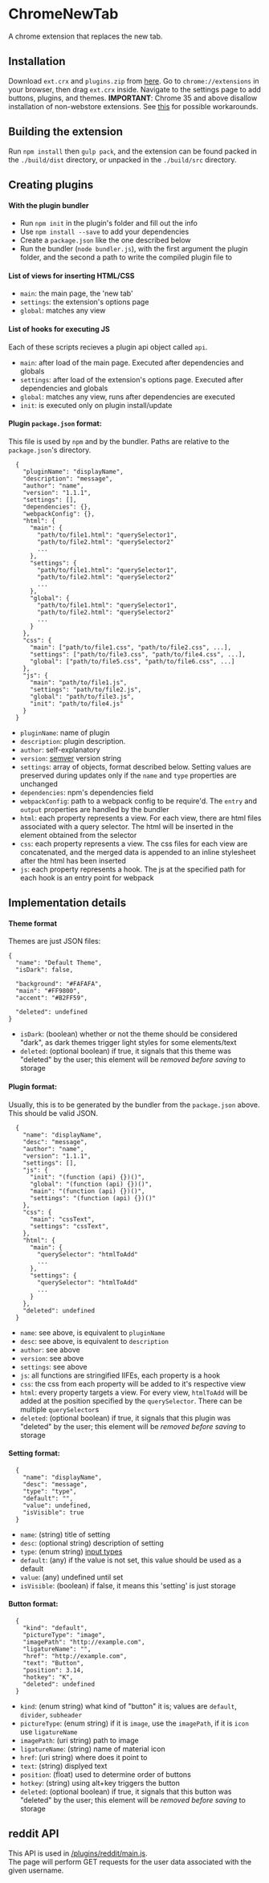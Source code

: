 # ChromeNewTab

A chrome extension that replaces the new tab.

## Installation

Download `ext.crx` and `plugins.zip` from [here](https://github.com/slak44/ChromeNewTab/releases/latest).
Go to `chrome://extensions` in your browser, then drag `ext.crx` inside.
Navigate to the settings page to add buttons, plugins, and themes.
**IMPORTANT**: Chrome 35 and above disallow installation of non-webstore extensions. See [this](https://superuser.com/a/768154/442735) for possible workarounds.

## Building the extension

Run `npm install` then `gulp pack`, and the extension can be found packed in the `./build/dist` directory, or unpacked in the `./build/src` directory.

## Creating plugins

#### With the plugin bundler
- Run `npm init` in the plugin's folder and fill out the info
- Use `npm install --save` to add your dependencies
- Create a `package.json` like the one described below
- Run the bundler (`node bundler.js`), with the first argument the plugin folder, and the second a path to write the compiled plugin file to

#### List of views for inserting HTML/CSS
- `main`: the main page, the 'new tab'
- `settings`: the extension's options page
- `global`: matches any view

#### List of hooks for executing JS
Each of these scripts recieves a plugin api object called `api`.
- `main`: after load of the main page. Executed after dependencies and globals
- `settings`: after load of the extension's options page. Executed after dependencies and globals
- `global`: matches any view, runs after dependencies are executed
- `init`: is executed only on plugin install/update

#### Plugin `package.json` format:  
This file is used by `npm` and by the bundler. Paths are relative to the `package.json`'s directory.
```
  {
    "pluginName": "displayName",
    "description": "message",
    "author": "name",
    "version": "1.1.1",
    "settings": [],
    "dependencies": {},
    "webpackConfig": {},
    "html": {
      "main": {
        "path/to/file1.html": "querySelector1",
        "path/to/file2.html": "querySelector2"
        ...
      },
      "settings": {
        "path/to/file1.html": "querySelector1",
        "path/to/file2.html": "querySelector2"
        ...
      },
      "global": {
        "path/to/file1.html": "querySelector1",
        "path/to/file2.html": "querySelector2"
        ...
      }
    },
    "css": {
      "main": ["path/to/file1.css", "path/to/file2.css", ...],
      "settings": ["path/to/file3.css", "path/to/file4.css", ...],
      "global": ["path/to/file5.css", "path/to/file6.css", ...]
    },
    "js": {
      "main": "path/to/file1.js",
      "settings": "path/to/file2.js",
      "global": "path/to/file3.js",
      "init": "path/to/file4.js"
    }
  }
```
- `pluginName`: name of plugin
- `description`: plugin description.
- `author`: self-explanatory
- `version`: [semver](http://semver.org/) version string
- `settings`: array of objects, format described below. Setting values are preserved during updates only if the `name` and `type` properties are unchanged
- `dependencies`: npm's dependencies field
- `webpackConfig`: path to a webpack config to be require'd. The `entry` and `output` properties are handled by the bundler
- `html`: each property represents a view. For each view, there are html files associated with a query selector. The html will be inserted in the element obtained from the selector
- `css`: each property represents a view. The css files for each view are concatenated, and the merged data is appended to an inline stylesheet after the html has been inserted
- `js`: each property represents a hook. The js at the specified path for each hook is an entry point for webpack

## Implementation details

#### Theme format
Themes are just JSON files:
```
{
  "name": "Default Theme",
  "isDark": false,

  "background": "#FAFAFA",
  "main": "#FF9800",
  "accent": "#B2FF59",

  "deleted": undefined
}
```
- `isDark`: (boolean) whether or not the theme should be considered "dark", as dark themes trigger light styles for some elements/text
- `deleted`: (optional boolean) if true, it signals that this theme was "deleted" by the user; this element will be *removed before saving* to storage

#### Plugin format:
Usually, this is to be generated by the bundler from the `package.json` above. This should be valid JSON.
```
  {
    "name": "displayName",
    "desc": "message",
    "author": "name",
    "version": "1.1.1",
    "settings": [],
    "js": {
      "init": "(function (api) {})()",
      "global": "(function (api) {})()",
      "main": "(function (api) {})()",
      "settings": "(function (api) {})()"
    },
    "css": {
      "main": "cssText",
      "settings": "cssText",
    },
    "html": {
      "main": {
        "querySelector": "htmlToAdd"
        ...
      },
      "settings": {
        "querySelector": "htmlToAdd"
        ...
      }
    },
    "deleted": undefined
  }
```
- `name`: see above, is equivalent to `pluginName`
- `desc`: see above, is equivalent to `description`
- `author`: see above
- `version`: see above
- `settings`: see above
- `js`: all functions are stringified IIFEs, each property is a hook
- `css`: the css from each property will be added to it's respective view
- `html`: every property targets a view. For every view, `htmlToAdd` will be added at the position specified by the `querySelector`. There can be multiple `querySelector`s
- `deleted`: (optional boolean) if true, it signals that this plugin was "deleted" by the user; this element will be *removed before saving* to storage

#### Setting format:
```
  {
    "name": "displayName",
    "desc": "message",
    "type": "type",
    "default": "",
    "value": undefined,
    "isVisible": true
  }
```
- `name`: (string) title of setting
- `desc`: (optional string) description of setting
- `type`: (enum string) [input types](https://developer.mozilla.org/en-US/docs/Web/HTML/Element/input)
- `default`: (any) if the value is not set, this value should be used as a default
- `value`: (any) undefined until set
- `isVisible`: (boolean) if false, it means this 'setting' is just storage

#### Button format:
```
  {
    "kind": "default",
    "pictureType": "image",
    "imagePath": "http://example.com",
    "ligatureName": "",
    "href": "http://example.com",
    "text": "Button",
    "position": 3.14,
    "hotkey": "K",
    "deleted": undefined
  }
```
- `kind`: (enum string) what kind of "button" it is; values are `default`, `divider`, `subheader`
- `pictureType`: (enum string) if it is `image`, use the `imagePath`, if it is `icon` use `ligatureName`
- `imagePath`: (uri string) path to image
- `ligatureName`: (string) name of material icon
- `href`: (uri string) where does it point to
- `text`: (string) displyed text
- `position`: (float) used to determine order of buttons
- `hotkey`: (string) using alt+key triggers the button
- `deleted`: (optional boolean) if true, it signals that this button was "deleted" by the user; this element will be *removed before saving* to storage

## reddit API
This API is used in [/plugins/reddit/main.js](https://github.com/slak44/ChromeNewTab/tree/master/plugins/reddit/main.js).  
The page will perform GET requests for the user data associated with the given username.
